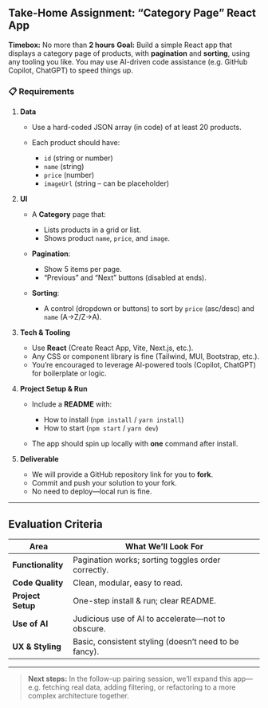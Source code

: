 ## Take-Home Assignment: “Category Page” React App

**Timebox:** No more than **2 hours**
**Goal:** Build a simple React app that displays a category page of products, with **pagination** and **sorting**, using any tooling you like. You may use AI-driven code assistance (e.g. GitHub Copilot, ChatGPT) to speed things up.

### 📋 Requirements

1. **Data**

   * Use a hard-coded JSON array (in code) of at least 20 products.
   * Each product should have:

     * `id` (string or number)
     * `name` (string)
     * `price` (number)
     * `imageUrl` (string – can be placeholder)

2. **UI**

   * A **Category** page that:

     * Lists products in a grid or list.
     * Shows product `name`, `price`, and `image`.
   * **Pagination**:

     * Show 5 items per page.
     * “Previous” and “Next” buttons (disabled at ends).
   * **Sorting**:

     * A control (dropdown or buttons) to sort by `price` (asc/desc) and `name` (A→Z/Z→A).

3. **Tech & Tooling**

   * Use **React** (Create React App, Vite, Next.js, etc.).
   * Any CSS or component library is fine (Tailwind, MUI, Bootstrap, etc.).
   * You’re encouraged to leverage AI-powered tools (Copilot, ChatGPT) for boilerplate or logic.

4. **Project Setup & Run**

   * Include a **README** with:

     * How to install (`npm install` / `yarn install`)
     * How to start (`npm start` / `yarn dev`)
   * The app should spin up locally with **one** command after install.

5. **Deliverable**

   * We will provide a GitHub repository link for you to **fork**.
   * Commit and push your solution to your fork.
   * No need to deploy—local run is fine.

---

## Evaluation Criteria

| Area              | What We’ll Look For                                   |
| ----------------- | ----------------------------------------------------- |
| **Functionality** | Pagination works; sorting toggles order correctly.    |
| **Code Quality**  | Clean, modular, easy to read.                         |
| **Project Setup** | One-step install & run; clear README.                 |
| **Use of AI**     | Judicious use of AI to accelerate—not to obscure.     |
| **UX & Styling**  | Basic, consistent styling (doesn’t need to be fancy). |

---

> **Next steps:**
> In the follow-up pairing session, we’ll expand this app—e.g. fetching real data, adding filtering, or refactoring to a more complex architecture together.
